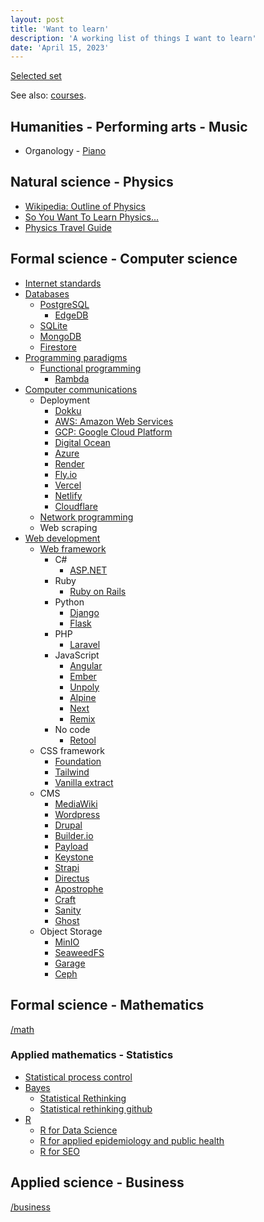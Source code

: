 ```yaml
---
layout: post
title: 'Want to learn'
description: 'A working list of things I want to learn'
date: 'April 15, 2023'
---
```


[Selected set](/autodidact/#selected-set)

See also: [courses](/courses).

## Humanities - Performing arts - Music

- Organology - [Piano](https://en.wikipedia.org/wiki/Piano)

## Natural science - Physics

- [Wikipedia: Outline of Physics](https://en.wikipedia.org/wiki/Outline_of_physics)
- [So You Want To Learn Physics...](https://www.susanjfowler.com/blog/2016/8/13/so-you-want-to-learn-physics)
- [Physics Travel Guide](https://physicstravelguide.com/)

## Formal science - Computer science
- [Internet standards](/ietf)
- [Databases](https://en.wikipedia.org/wiki/Outline_of_databases)
    - [PostgreSQL](https://www.postgresql.org/)
        - [EdgeDB](https://www.edgedb.com/)
    - [SQLite](https://sqlite.org/index.html)
    - [MongoDB](https://github.com/mongodb/mongo)
    - [Firestore](https://firebase.google.com/docs/firestore)
- [Programming paradigms](https://en.wikipedia.org/wiki/Programming_paradigm)
    - [Functional programming](/fp)
        - [Rambda](https://ramdajs.com/)
- [Computer communications](https://en.wikipedia.org/wiki/Computer_network)
    - Deployment
        - [Dokku](https://dokku.com/)
        - [AWS: Amazon Web Services](https://aws.amazon.com/)
        - [GCP: Google Cloud Platform](https://cloud.google.com/)
        - [Digital Ocean](https://www.digitalocean.com/)
        - [Azure](https://azure.microsoft.com/en-us)
        - [Render](https://render.com/)
        - [Fly.io](https://fly.io/)
        - [Vercel](https://vercel.com/)
        - [Netlify](https://www.netlify.com/)
        - [Cloudflare](https://pages.cloudflare.com/)
    - [Network programming](https://beej.us/guide/bgnet/)
    - Web scraping
- [Web development](https://en.wikipedia.org/wiki/Outline_of_web_design_and_web_development)
    - [Web framework](https://en.wikipedia.org/wiki/Web_framework)
        - C#
            - [ASP.NET](https://dotnet.microsoft.com/en-us/apps/aspnet)
        - Ruby
            - [Ruby on Rails](https://rubyonrails.org/)
        - Python
            - [Django](https://www.djangoproject.com/)
            - [Flask](https://flask.palletsprojects.com/)
        - PHP
            - [Laravel](https://laravel.com/)
        - JavaScript
            - [Angular](https://angular.io/)
            - [Ember](https://emberjs.com/)
            - [Unpoly](https://unpoly.com/)
            - [Alpine](https://alpinejs.dev/)
            - [Next](https://nextjs.org/)
            - [Remix](https://remix.run/)
        - No code
            - [Retool](https://retool.com/)
    - CSS framework
        - [Foundation](https://get.foundation/)
        - [Tailwind](https://tailwindcss.com/)
        - [Vanilla extract](https://vanilla-extract.style/)
    - CMS
        - [MediaWiki](https://www.mediawiki.org/wiki/MediaWiki)
        - [Wordpress](https://wordpress.org/)
        - [Drupal](https://www.drupal.org/)
        - [Builder.io](https://builder.io/)
        - [Payload](https://payloadcms.com/)
        - [Keystone](https://keystonejs.com/)
        - [Strapi](https://strapi.io/)
        - [Directus](https://directus.io/)
        - [Apostrophe](https://apostrophecms.com/)
        - [Craft](https://craftcms.com/)
        - [Sanity](https://www.sanity.io/)
        - [Ghost](https://ghost.org/)
    - Object Storage
        - [MinIO](https://min.io/)
        - [SeaweedFS](https://github.com/seaweedfs/seaweedfs)
        - [Garage](https://garagehq.deuxfleurs.fr/)
        - [Ceph](https://ceph.com/en/discover/technology/)



## Formal science - Mathematics

[/math](/math)

### Applied mathematics - Statistics

- [Statistical process control](https://en.wikipedia.org/wiki/Statistical_process_control)
- [Bayes](https://www.lesswrong.com/tag/bayes-theorem)
    - [Statistical Rethinking](https://xcelab.net/rm/statistical-rethinking/)
    - [Statistical rethinking github](https://github.com/rmcelreath/stat_rethinking_2022)
- [R](https://www.r-project.org/about.html)
    - [R for Data Science](https://r4ds.had.co.nz/introduction.html)
    - [R for applied epidemiology and public health](https://epirhandbook.com/)
    - [R for SEO](https://www.rforseo.com/)

## Applied science - Business

[/business](/business)

